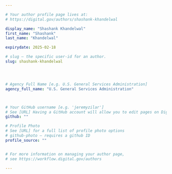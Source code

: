 ```yaml
---

# Your author profile page lives at:
# https://digital.gov/authors/shashank-khandelwal

display_name: "Shashank Khandelwal"
first_name: "Shashank"
last_name: "Khandelwal"

expirydate: 2025-02-18

# slug — the specific user-id for an author.
slug: shashank-khandelwal




# Agency Full Name [e.g. U.S. General Services Administration]
agency_full_name: "U.S. General Services Administration"



# Your GitHub username [e.g. 'jeremyzilar']
# See [URL] Having a GitHub account will allow you to edit pages on DigitalGov. The image used in your GitHub account can also be used to populate your digital.gov profile photo.
github: ""

# Profile Photo
# See [URL] for a full list of profile photo options
# github-photo — requires a github ID
profile_source: ""


# For more information on managing your author page,
# see https://workflow.digital.gov/authors

---
```

